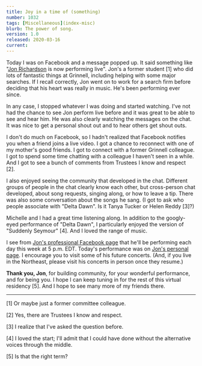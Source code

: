 ```yaml
---
title: Joy in a time of (something)
number: 1032
tags: [Miscellaneous](index-misc)
blurb: The power of song.
version: 1.0
released: 2020-03-16
current: 
---
```

Today I was on Facebook and a message popped up.  It said something
like "[Jon Richardson](https://www.facebook.com/jonrichardsonmusic/)
is now performing live".  Jon's a former student [1] who did lots
of fantastic things at Grinnell, including helping with some major
searches.  If I recall correctly, Jon went on to work for a search
firm before deciding that his heart was really in music.  He's been
performing ever since.

In any case, I stopped whatever I was doing and started watching.
I've not had the chance to see Jon perform live before and it was
great to be able to see and hear him.  He was also clearly watching
the messages on the chat.  It was nice to get a personal shout out
and to hear others get shout outs.

I don't do much on Facebook, so I hadn't realized that Facebook
notifies you when a friend joins a live video.  I got a chance to
reconnect with one of my mother's good friends.  I got to connect
with a former Grinnell colleague.  I got to spend some time chatting
with a colleague I haven't seen in a while.  And I got to see a bunch
of comments from Trustees I know and respect [2].

I also enjoyed seeing the community that developed in the chat.
Different groups of people in the chat clearly know each other, but
cross-person chat developed, about song requests, singing along,
or how to leave a tip.  There was also some conversation about the
songs he sang.  (I got to ask who people associate with "Delta
Dawn".  Is it Tanya Tucker or Helen Reddy [3]?)

Michelle and I had a great time listening along.  In addition to the
googly-eyed performance of "Delta Dawn", I particularly enjoyed the
version of "Suddenly Seymour" [4].  And I loved the range of music.

I see from [Jon's professional Facebook
page](https://www.facebook.com/jonrichardsonmusic/) that he'll be
performing each day this week at 5 p.m. EDT. Today's performance was
on [Jon's personal page](https://www.facebook.com/jonjrichardson23).
I encourage you to visit some of his future concerts.  (And, if you
live in the Northeast, please visit his concerts in person once they
resume.)

**Thank you, Jon**, for building community, for your wonderful
performance, and for being you.  I hope I can keep tuning in for
the rest of this virtual residency [5].  And I hope to see many more
of my friends there.

---

[1] Or maybe just a former committee colleague.

[2] Yes, there are Trustees I know and respect.

[3] I realize that I've asked the question before.

[4] I loved the start; I'll admit that I could have done without
the alternative voices through the middle.

[5] Is that the right term?

